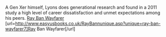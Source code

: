 A Gen Xer himself, Lyons does generational research and found in a 2011 study a high level of career dissatisfaction and unmet expectations among his peers.
 <a href="http://www.easyusbooks.co.uk/RayBannunique.asp?unique=ray-ban-wayfarer7" >Ray Ban Wayfarer</a>
[url=http://www.easyusbooks.co.uk/RayBannunique.asp?unique=ray-ban-wayfarer7]Ray Ban Wayfarer[/url]
